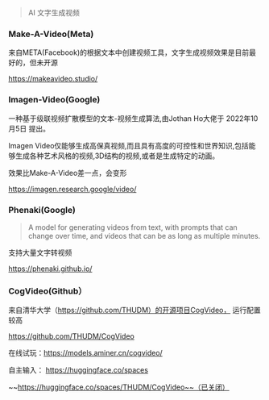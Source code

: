 > AI 文字生成视频

### Make-A-Video(Meta)

来自META(Facebook)的根据文本中创建视频工具，文字生成视频效果是目前最好的，但未开源

https://makeavideo.studio/

### Imagen-Video(Google)

一种基于级联视频扩散模型的文本-视频生成算法,由Jothan Ho大佬于 2022年10月5日 提出。

Imagen Video仅能够生成高保真视频,而且具有高度的可控性和世界知识,包括能够生成各种艺术风格的视频,3D结构的视频,或者是生成特定的动画。

效果比Make-A-Video差一点，会变形

https://imagen.research.google/video/

### Phenaki(Google)

> A model for generating videos from text, with prompts that can change over time, and videos that can be as long as multiple minutes.

支持大量文字转视频

https://phenaki.github.io/

### CogVideo(Github） 

来自清华大学（https://github.com/THUDM）的开源项目CogVideo， 运行配置较高

 https://github.com/THUDM/CogVideo

在线试玩：https://models.aminer.cn/cogvideo/

自主输入： https://huggingface.co/spaces

~~https://huggingface.co/spaces/THUDM/CogVideo~~（已关闭）